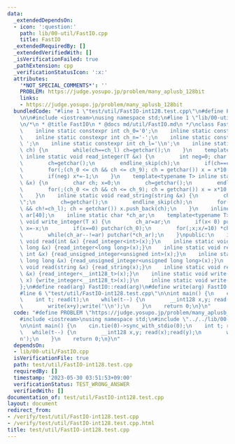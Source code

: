 ```yaml
---
data:
  _extendedDependsOn:
  - icon: ':question:'
    path: lib/00-util/FastIO.cpp
    title: FastIO
  _extendedRequiredBy: []
  _extendedVerifiedWith: []
  _isVerificationFailed: true
  _pathExtension: cpp
  _verificationStatusIcon: ':x:'
  attributes:
    '*NOT_SPECIAL_COMMENTS*': ''
    PROBLEM: https://judge.yosupo.jp/problem/many_aplusb_128bit
    links:
    - https://judge.yosupo.jp/problem/many_aplusb_128bit
  bundledCode: "#line 1 \"test/util/FastIO-int128.test.cpp\"\n#define PROBLEM \"https://judge.yosupo.jp/problem/many_aplusb_128bit\"\
    \n\n#include <iostream>\nusing namespace std;\n#line 1 \"lib/00-util/FastIO.cpp\"\
    \n/*\n * @title FastIO\n * @docs md/util/FastIO.md\n */\nclass FastIO{\nprivate:\n\
    \    inline static constexpr int ch_0='0';\n    inline static constexpr int ch_9='9';\n\
    \    inline static constexpr int ch_n='-';\n    inline static constexpr int ch_s='\
    \ ';\n    inline static constexpr int ch_l='\\n';\n    inline static void endline_skip(char&\
    \ ch) {\n        while(ch==ch_l) ch=getchar();\n    }\n    template<typename T>\
    \ inline static void read_integer(T &x) {\n        int neg=0; char ch; x=0;\n\
    \        ch=getchar();\n        endline_skip(ch);\n        if(ch==ch_n) neg=1,ch=getchar();\n\
    \        for(;(ch_0 <= ch && ch <= ch_9); ch = getchar()) x = x*10 + (ch-ch_0);\n\
    \        if(neg) x*=-1;\n    }\n    template<typename T> inline static void read_unsigned_integer(T\
    \ &x) {\n        char ch; x=0;\n        ch=getchar();\n        endline_skip(ch);\n\
    \        for(;(ch_0 <= ch && ch <= ch_9); ch = getchar()) x = x*10 + (ch-ch_0);\n\
    \    }\n    inline static void read_string(string &x) {\n        char ch; x=\"\
    \";\n        ch=getchar();\n        endline_skip(ch);\n        for(;(ch != ch_s\
    \ && ch!=ch_l); ch = getchar()) x.push_back(ch);\n    }\n    inline static char\
    \ ar[40];\n    inline static char *ch_ar;\n    template<typename T> inline static\
    \ void write_integer(T x) {\n        ch_ar=ar;\n        if(x< 0) putchar(ch_n),\
    \ x=-x;\n        if(x==0) putchar(ch_0);\n        for(;x;x/=10) *ch_ar++=(ch_0+x%10);\n\
    \        while(ch_ar--!=ar) putchar(*ch_ar);\n    }\npublic:\n    inline static\
    \ void read(int &x) {read_integer<int>(x);}\n    inline static void read(long\
    \ long &x) {read_integer<long long>(x);}\n    inline static void read(unsigned\
    \ int &x) {read_unsigned_integer<unsigned int>(x);}\n    inline static void read(unsigned\
    \ long long &x) {read_unsigned_integer<unsigned long long>(x);}\n    inline static\
    \ void read(string &x) {read_string(x);}\n    inline static void read(__int128_t\
    \ &x) {read_integer<__int128_t>(x);}\n    inline static void write(__int128_t\
    \ x) {write_integer<__int128_t>(x);}\n    inline static void write(char x) {putchar(x);}\n\
    };\n#define read(arg) FastIO::read(arg)\n#define write(arg) FastIO::write(arg)\n\
    #line 6 \"test/util/FastIO-int128.test.cpp\"\n\nint main() {\n    cin.tie(0)->sync_with_stdio(0);\n\
    \    int t; read(t);\n    while(t--) {\n        __int128 x,y; read(x);read(y);\n\
    \        write(x+y);write('\\n');\n    }\n    return 0;\n}\n"
  code: "#define PROBLEM \"https://judge.yosupo.jp/problem/many_aplusb_128bit\"\n\n\
    #include <iostream>\nusing namespace std;\n#include \"../../lib/00-util/FastIO.cpp\"\
    \n\nint main() {\n    cin.tie(0)->sync_with_stdio(0);\n    int t; read(t);\n \
    \   while(t--) {\n        __int128 x,y; read(x);read(y);\n        write(x+y);write('\\\
    n');\n    }\n    return 0;\n}\n"
  dependsOn:
  - lib/00-util/FastIO.cpp
  isVerificationFile: true
  path: test/util/FastIO-int128.test.cpp
  requiredBy: []
  timestamp: '2023-05-30 03:51:53+09:00'
  verificationStatus: TEST_WRONG_ANSWER
  verifiedWith: []
documentation_of: test/util/FastIO-int128.test.cpp
layout: document
redirect_from:
- /verify/test/util/FastIO-int128.test.cpp
- /verify/test/util/FastIO-int128.test.cpp.html
title: test/util/FastIO-int128.test.cpp
---
```

